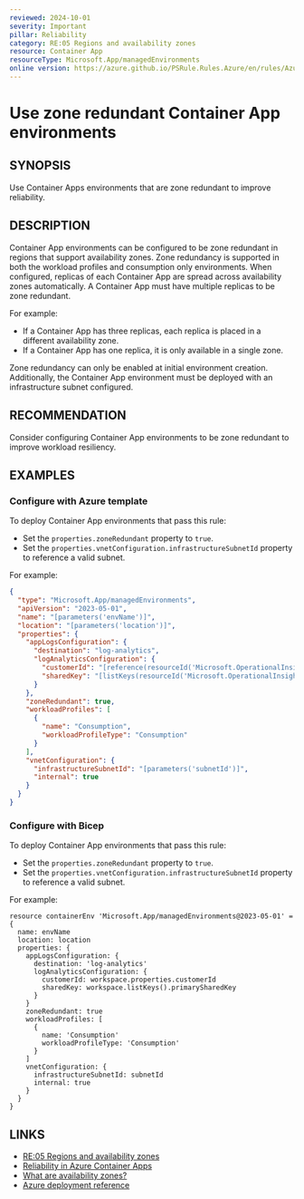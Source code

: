 ```yaml
---
reviewed: 2024-10-01
severity: Important
pillar: Reliability
category: RE:05 Regions and availability zones
resource: Container App
resourceType: Microsoft.App/managedEnvironments
online version: https://azure.github.io/PSRule.Rules.Azure/en/rules/Azure.ContainerApp.AvailabilityZone/
---
```


# Use zone redundant Container App environments

## SYNOPSIS

Use Container Apps environments that are zone redundant to improve reliability.

## DESCRIPTION

Container App environments can be configured to be zone redundant in regions that support availability zones.
Zone redundancy is supported in both the workload profiles and consumption only environments.
When configured, replicas of each Container App are spread across availability zones automatically.
A Container App must have multiple replicas to be zone redundant.

For example:

- If a Container App has three replicas, each replica is placed in a different availability zone.
- If a Container App has one replica, it is only available in a single zone.

Zone redundancy can only be enabled at initial environment creation.
Additionally, the Container App environment must be deployed with an infrastructure subnet configured.

## RECOMMENDATION

Consider configuring Container App environments to be zone redundant to improve workload resiliency.

## EXAMPLES

### Configure with Azure template

To deploy Container App environments that pass this rule:

- Set the `properties.zoneRedundant` property to `true`.
- Set the `properties.vnetConfiguration.infrastructureSubnetId` property to reference a valid subnet.

For example:

```json
{
  "type": "Microsoft.App/managedEnvironments",
  "apiVersion": "2023-05-01",
  "name": "[parameters('envName')]",
  "location": "[parameters('location')]",
  "properties": {
    "appLogsConfiguration": {
      "destination": "log-analytics",
      "logAnalyticsConfiguration": {
        "customerId": "[reference(resourceId('Microsoft.OperationalInsights/workspaces', parameters('workspaceId')), '2022-10-01').customerId]",
        "sharedKey": "[listKeys(resourceId('Microsoft.OperationalInsights/workspaces', parameters('workspaceId')), '2022-10-01').primarySharedKey]"
      }
    },
    "zoneRedundant": true,
    "workloadProfiles": [
      {
        "name": "Consumption",
        "workloadProfileType": "Consumption"
      }
    ],
    "vnetConfiguration": {
      "infrastructureSubnetId": "[parameters('subnetId')]",
      "internal": true
    }
  }
}
```

### Configure with Bicep

To deploy Container App environments that pass this rule:

- Set the `properties.zoneRedundant` property to `true`.
- Set the `properties.vnetConfiguration.infrastructureSubnetId` property to reference a valid subnet.

For example:

```bicep
resource containerEnv 'Microsoft.App/managedEnvironments@2023-05-01' = {
  name: envName
  location: location
  properties: {
    appLogsConfiguration: {
      destination: 'log-analytics'
      logAnalyticsConfiguration: {
        customerId: workspace.properties.customerId
        sharedKey: workspace.listKeys().primarySharedKey
      }
    }
    zoneRedundant: true
    workloadProfiles: [
      {
        name: 'Consumption'
        workloadProfileType: 'Consumption'
      }
    ]
    vnetConfiguration: {
      infrastructureSubnetId: subnetId
      internal: true
    }
  }
}
```

<!-- external:avm avm/res/app/managed-environment:0.8.0 zoneRedundant,vnetConfiguration.infrastructureSubnetId -->

## LINKS

- [RE:05 Regions and availability zones](https://learn.microsoft.com/azure/well-architected/reliability/regions-availability-zones)
- [Reliability in Azure Container Apps](https://learn.microsoft.com/azure/reliability/reliability-azure-container-apps#availability-zone-support)
- [What are availability zones?](https://learn.microsoft.com/azure/reliability/availability-zones-overview)
- [Azure deployment reference](https://learn.microsoft.com/azure/templates/microsoft.app/containerapps)
